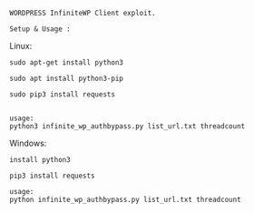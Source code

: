 ```
WORDPRESS InfiniteWP Client exploit.
```

```
Setup & Usage : 
```

Linux:
```
sudo apt-get install python3

sudo apt install python3-pip

sudo pip3 install requests


usage:
python3 infinite_wp_authbypass.py list_url.txt threadcount
```

Windows:
```
install python3

pip3 install requests
```

```
usage:
python infinite_wp_authbypass.py list_url.txt threadcount
```

